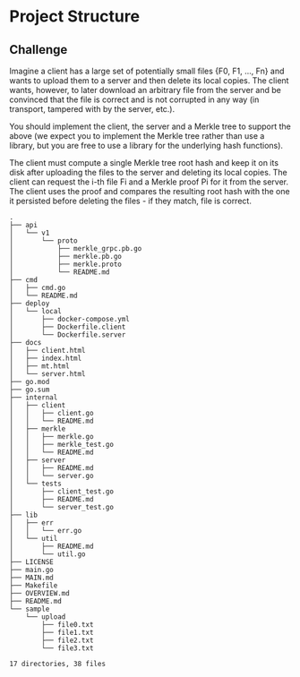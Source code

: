 # Project Structure

## Challenge

Imagine a client has a large set of potentially small files {F0, F1, …, Fn} and wants to upload them to a server and then delete its local copies. The client wants, however, to later download an arbitrary file from the server and be convinced that the file is correct and is not corrupted in any way (in transport, tampered with by the server, etc.).

You should implement the client, the server and a Merkle tree to support the above (we expect you to implement the Merkle tree rather than use a library, but you are free to use a library for the underlying hash functions).

The client must compute a single Merkle tree root hash and keep it on its disk after uploading the files to the server and deleting its local copies. The client can request the i-th file Fi and a Merkle proof Pi for it from the server. The client uses the proof and compares the resulting root hash with the one it persisted before deleting the files - if they match, file is correct.

```
.
├── api
│   └── v1
│       └── proto
│           ├── merkle_grpc.pb.go
│           ├── merkle.pb.go
│           ├── merkle.proto
│           └── README.md
├── cmd
│   ├── cmd.go
│   └── README.md
├── deploy
│   └── local
│       ├── docker-compose.yml
│       ├── Dockerfile.client
│       └── Dockerfile.server
├── docs
│   ├── client.html
│   ├── index.html
│   ├── mt.html
│   └── server.html
├── go.mod
├── go.sum
├── internal
│   ├── client
│   │   ├── client.go
│   │   └── README.md
│   ├── merkle
│   │   ├── merkle.go
│   │   ├── merkle_test.go
│   │   └── README.md
│   ├── server
│   │   ├── README.md
│   │   └── server.go
│   └── tests
│       ├── client_test.go
│       ├── README.md
│       └── server_test.go
├── lib
│   ├── err
│   │   └── err.go
│   └── util
│       ├── README.md
│       └── util.go
├── LICENSE
├── main.go
├── MAIN.md
├── Makefile
├── OVERVIEW.md
├── README.md
└── sample
    └── upload
        ├── file0.txt
        ├── file1.txt
        ├── file2.txt
        └── file3.txt

17 directories, 38 files
```





